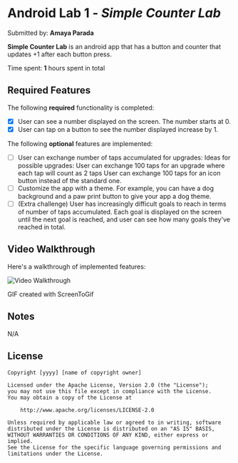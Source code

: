 # Android Lab 1 - *Simple Counter Lab*

Submitted by: **Amaya Parada**

**Simple Counter Lab** is an android app that has a button and counter that updates +1 after each button press. 

Time spent: **1** hours spent in total

## Required Features

The following **required** functionality is completed:

* [x] User can see a number displayed on the screen. The number starts at 0.
* [x] User can tap on a button to see the number displayed increase by 1. 

The following **optional** features are implemented:

* [ ] User can exchange number of taps accumulated for upgrades:
Ideas for possible upgrades:
User can exchange 100 taps for an upgrade where each tap will count as 2 taps
User can exchange 100 taps for an icon button instead of the standard one.
* [ ] Customize the app with a theme. For example, you can have a dog background and a paw print button to give your app a dog theme.
* [ ] (Extra challenge) User has increasingly difficult goals to reach in terms of number of taps accumulated. Each goal is displayed on the screen until the next goal is reached, and user can see how many goals they've reached in total.

## Video Walkthrough

Here's a walkthrough of implemented features:

<img src='[https://i.imgur.com/9SvxAn9.gif)' title='Video Walkthrough' width='' alt='Video Walkthrough' />

<!-- Replace this with whatever GIF tool you used! -->
GIF created with ScreenToGif  
<!-- Recommended tools:
[Kap](https://getkap.co/) for macOS
[ScreenToGif](https://www.screentogif.com/) for Windows
[peek](https://github.com/phw/peek) for Linux. -->

## Notes

N/A

## License

    Copyright [yyyy] [name of copyright owner]

    Licensed under the Apache License, Version 2.0 (the "License");
    you may not use this file except in compliance with the License.
    You may obtain a copy of the License at

        http://www.apache.org/licenses/LICENSE-2.0

    Unless required by applicable law or agreed to in writing, software
    distributed under the License is distributed on an "AS IS" BASIS,
    WITHOUT WARRANTIES OR CONDITIONS OF ANY KIND, either express or implied.
    See the License for the specific language governing permissions and
    limitations under the License.
